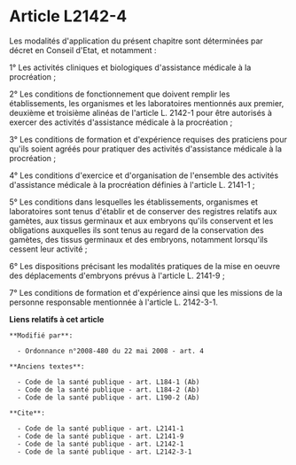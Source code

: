 # Article L2142-4

Les modalités d'application du présent chapitre sont déterminées par décret en Conseil d'Etat, et notamment : 

1° Les activités cliniques et biologiques d'assistance médicale à la procréation ; 

2° Les conditions de fonctionnement que doivent remplir les établissements, les organismes et les laboratoires mentionnés aux
premier, deuxième et troisième alinéas de l'article L. 2142-1 pour être autorisés à exercer des activités d'assistance
médicale à la procréation ; 

3° Les conditions de formation et d'expérience requises des praticiens pour qu'ils soient agréés pour pratiquer des activités
d'assistance médicale à la procréation ; 

4° Les conditions d'exercice et d'organisation de l'ensemble des activités d'assistance médicale à la procréation définies à
l'article L. 2141-1 ; 

5° Les conditions dans lesquelles les établissements, organismes et laboratoires sont tenus d'établir et de conserver des
registres relatifs aux gamètes, aux tissus germinaux et aux embryons qu'ils conservent et les obligations auxquelles ils sont
tenus au regard de la conservation des gamètes, des tissus germinaux et des embryons, notamment lorsqu'ils cessent leur
activité ; 

6° Les dispositions précisant les modalités pratiques de la mise en oeuvre des déplacements d'embryons prévus à l'article L.
2141-9 ; 

7° Les conditions de formation et d'expérience ainsi que les missions de la personne responsable mentionnée à l'article L.
2142-3-1.

**Liens relatifs à cet article**

	**Modifié par**:

	  - Ordonnance n°2008-480 du 22 mai 2008 - art. 4

	**Anciens textes**:

	  - Code de la santé publique - art. L184-1 (Ab)
	  - Code de la santé publique - art. L184-2 (Ab)
	  - Code de la santé publique - art. L190-2 (Ab)

	**Cite**:

	  - Code de la santé publique - art. L2141-1
	  - Code de la santé publique - art. L2141-9
	  - Code de la santé publique - art. L2142-1
	  - Code de la santé publique - art. L2142-3-1
